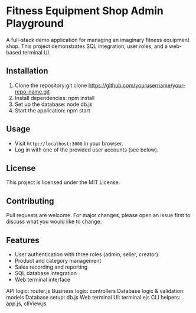 # Fitness Equipment Shop Admin Playground

A full-stack demo application for managing an imaginary fitness equipment shop. This project demonstrates SQL integration, user roles, and a web-based terminal UI.


## Installation

1. Clone the repository:git clone https://github.com/yourusername/your-repo-name.git
2. Install dependencies: npm install
3. Set up the database: node db.js
4. Start the application: npm start

## Usage

- Visit `http://localhost:3000` in your browser.
- Log in with one of the provided user accounts (see below).

## License

This project is licensed under the MIT License.

## Contributing

Pull requests are welcome. For major changes, please open an issue first to discuss what you would like to change.

## Features

- User authentication with three roles (admin, seller, creator)
- Product and category management
- Sales recording and reporting
- SQL database integration
- Web terminal interface

API logic: router.js
Business logic: controllers
Database logic & validation: models
Database setup: db.js
Web terminal UI: terminal.ejs
CLI helpers: app.js, cliView.js
